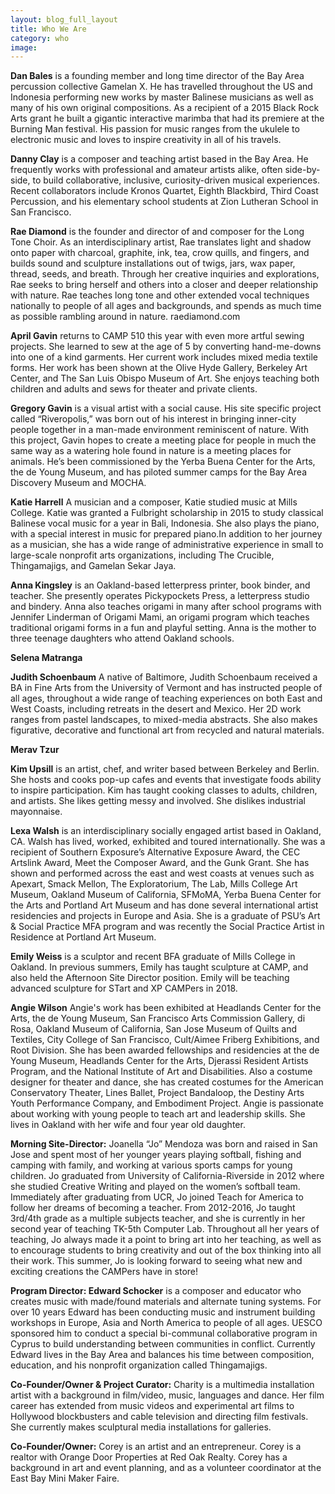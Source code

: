 ```yaml
---
layout: blog_full_layout
title: Who We Are
category: who
image: 
---
```




**Dan Bales** is a founding member and long time director of the Bay Area percussion collective Gamelan X. He has travelled throughout the US and Indonesia performing new works by master Balinese musicians as well as many of his own original compositions. As a recipient of a 2015 Black Rock Arts grant he built a gigantic interactive marimba that had its premiere at the Burning Man festival. His passion for music ranges from the ukulele to electronic music and loves to inspire creativity in all of his travels. 


**Danny Clay** is a composer and teaching artist based in the Bay Area. He frequently works with professional and amateur artists alike, often side-by-side, to build collaborative, inclusive, curiosity-driven musical experiences. Recent collaborators include Kronos Quartet, Eighth Blackbird, Third Coast Percussion, and his elementary school students at Zion Lutheran School in San Francisco.


**Rae Diamond** is the founder and director of and composer for the Long Tone Choir. As an interdisciplinary artist, Rae translates light and shadow onto paper with charcoal, graphite, ink, tea, crow quills, and fingers, and builds sound and sculpture installations out of twigs, jars, wax paper, thread, seeds, and breath. Through her creative inquiries and explorations, Rae seeks to bring herself and others into a closer and deeper relationship with nature. Rae teaches long tone and other extended vocal techniques nationally to people of all ages and backgrounds, and spends as much time as possible rambling around in nature. raediamond.com


**April Gavin** returns to CAMP 510 this year with even more artful sewing projects.  She learned to sew at the age of 5 by converting hand-me-downs into one of a kind garments. Her current work includes mixed media textile forms.  Her work has been shown at the Olive Hyde Gallery, Berkeley Art Center, and The San Luis Obispo Museum of Art. She enjoys teaching both children and adults and sews for theater and private clients.  


**Gregory Gavin** is a visual artist with a social cause. His site specific project called “Riveropolis,” was born out of his interest in bringing inner-city people together in a man-made environment reminiscent of nature. With this project, Gavin hopes to create a meeting place for people in much the same way as a watering hole found in nature is a meeting places for animals. He’s been commissioned by the Yerba Buena Center for the Arts, the de Young Museum, and has piloted summer camps for the Bay Area Discovery Museum and MOCHA.


**Katie Harrell** A musician and a composer, Katie studied music at Mills College. Katie was granted a Fulbright scholarship in 2015 to study classical Balinese vocal music for a year in Bali, Indonesia. She also plays the piano, with a special interest in music for prepared piano.In addition to her journey as a musician, she has a wide range of administrative experience in small to large-scale nonprofit arts organizations, including The Crucible, Thingamajigs, and Gamelan Sekar Jaya.


**Anna Kingsley** is an Oakland-based letterpress printer, book binder, and teacher. She presently operates Pickypockets Press, a letterpress studio and bindery. Anna also teaches origami in many after school programs with Jennifer Linderman of Origami Mami, an origami program which teaches traditional origami forms in a fun and playful setting.
Anna is the mother to three teenage daughters who attend Oakland schools.


**Selena Matranga**


**Judith Schoenbaum** A native of Baltimore, Judith Schoenbaum received a BA in Fine Arts from the University of Vermont and has instructed people of all ages, throughout a wide range of teaching experiences on both East and West Coasts, including retreats in the desert and Mexico. Her 2D work ranges from pastel landscapes, to mixed-media abstracts. She also makes figurative, decorative and functional art from recycled and natural materials.



**Merav Tzur**


**Kim Upsill** is an artist, chef, and writer based between  Berkeley and Berlin. She hosts and cooks pop-up cafes and events that investigate foods ability to inspire participation. Kim has taught cooking classes to adults, children, and artists.
She likes getting messy and involved. 
She dislikes industrial mayonnaise.



**Lexa Walsh** is an interdisciplinary socially engaged artist based in Oakland, CA. Walsh has lived, worked, exhibited and toured internationally. She was a recipient of Southern Exposure’s Alternative Exposure Award, the CEC Artslink Award, Meet the Composer Award, and the Gunk Grant. She has shown and performed across the east and west coasts at venues such as Apexart, Smack Mellon, The Exploratorium, The Lab, Mills College Art Museum, Oakland Museum of California, SFMoMA, Yerba Buena Center for the Arts and Portland Art Museum and has done several international artist residencies and projects in Europe and Asia. She is a graduate of PSU’s Art & Social Practice MFA program and was recently the Social Practice Artist in Residence at Portland Art Museum.

**Emily Weiss** is a sculptor and recent BFA graduate of Mills College in Oakland. In previous summers, Emily has taught sculpture at CAMP, and also held the Afternoon Site Director position. Emily will be teaching advanced sculpture for STart and XP CAMPers in 2018.


**Angie Wilson** Angie's work has been exhibited at Headlands Center for the Arts, the de Young Museum, San Francisco Arts Commission Gallery, di Rosa, Oakland Museum of California, San Jose Museum of Quilts and Textiles, City College of San Francisco, Cult/Aimee Friberg Exhibitions, and Root Division. She has been awarded fellowships and residencies at the de Young Museum, Headlands Center for the Arts, Djerassi Resident Artists Program, and the National Institute of Art and Disabilities. Also a costume designer for theater and dance, she has created costumes for the American Conservatory Theater, Lines Ballet, Project Bandaloop, the Destiny Arts Youth Performance Company, and Embodiment Project. Angie is passionate about working with young people to teach art and leadership skills. She lives in Oakland with her wife and four year old daughter.


**Morning Site-Director:** Joanella “Jo” Mendoza was born and raised in San Jose and spent most of her younger years playing softball, fishing and camping with family, and working at various sports camps for young children. Jo graduated from University of California-Riverside in 2012 where she studied Creative Writing and played on the women’s softball team. Immediately after graduating from UCR, Jo joined Teach for America to follow her dreams of becoming a teacher.  From 2012-2016, Jo taught 3rd/4th grade as a multiple subjects teacher, and she is currently in her second year of teaching TK-5th Computer Lab. Throughout all her years of teaching, Jo always made it a point to bring art into her teaching, as well as to encourage students to bring creativity and out of the box thinking into all their work. This summer, Jo is looking forward to seeing what new and exciting creations the CAMPers have in store!


**Program Director: Edward Schocker** is a composer and educator who creates music with made/found materials and alternate tuning systems. For over 10 years Edward has been conducting music and instrument building workshops in Europe, Asia and North America to people of all ages. UESCO sponsored him to conduct a special bi-communal collaborative program in Cyprus to build understanding between communities in conflict. Currently Edward lives in the Bay Area and balances his time between composition, education, and his nonprofit organization called Thingamajigs.


**Co-Founder/Owner & Project Curator:** Charity is a multimedia installation artist with a background in film/video, music, languages and dance. Her film career has extended from music videos and experimental art films to Hollywood blockbusters and cable television and directing film festivals. She currently makes sculptural media installations for galleries. 


**Co-Founder/Owner:** Corey is an artist and an entrepreneur. Corey is a realtor with Orange Door Properties at Red Oak Realty. Corey has a background in art and event planning, and as a volunteer coordinator at the East Bay Mini Maker Faire. 